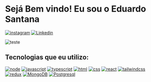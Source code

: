 # Sejá Bem vindo! Eu sou o Eduardo Santana

[![instagram](https://img.shields.io/badge/Instagram-E4405F?style=for-the-badge&logo=instagram&logoColor=white)](https://www.instagram.com/edusantanaw/)
[![Linkedin](https://img.shields.io/badge/LinkedIn-0077B5?style=for-the-badge&logo=linkedin&logoColor=white)](https://www.linkedin.com/in/eduardo-santana-7a4926245/)


![teste](https://github-readme-stats.vercel.app/api/top-langs/?username=edusantanaw&show_icons=true&theme=radical)

## Tecnologias que eu utilizo:

[![node](https://img.shields.io/badge/Node.js-43853D?style=for-the-badge&logo=node.js&logoColor=white)]()
[![javascript](https://img.shields.io/badge/JavaScript-323330?style=for-the-badge&logo=javascript&logoColor=F7DF1E)]()
[![typescript](https://img.shields.io/badge/TypeScript-007ACC?style=for-the-badge&logo=typescript&logoColor=white)]()
[![html](https://img.shields.io/badge/HTML5-E34F26?style=for-the-badge&logo=html5&logoColor=white)]()
[![css](https://img.shields.io/badge/CSS3-1572B6?style=for-the-badge&logo=css3&logoColor=white)]()
[![react](https://img.shields.io/badge/React-20232A?style=for-the-badge&logo=react&logoColor=61DAFB)]()
[![tailwindcss](https://img.shields.io/badge/Tailwind_CSS-38B2AC?style=for-the-badge&logo=tailwind-css&logoColor=white)]()
[![redux](https://img.shields.io/badge/Redux-593D88?style=for-the-badge&logo=redux&logoColor=white)]()
[![MongoDB](https://img.shields.io/badge/MongoDB-4EA94B?style=for-the-badge&logo=mongodb&logoColor=white)]()
[![Postgresql](https://img.shields.io/badge/PostgreSQL-316192?style=for-the-badge&logo=postgresql&logoColor=white)]()

